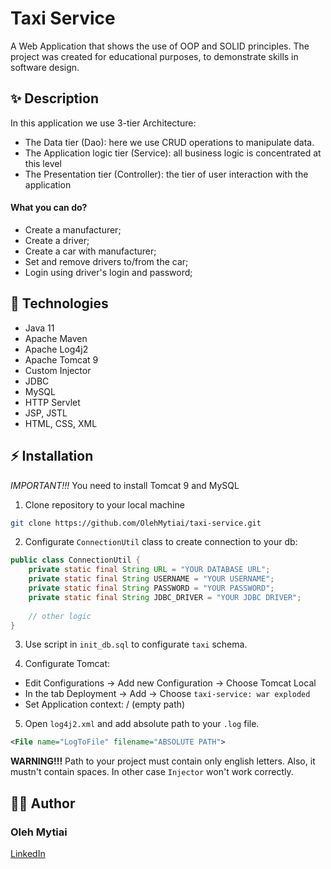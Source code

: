 # Taxi Service

A Web Application that shows the use of OOP and SOLID principles. The project was created for educational purposes, to demonstrate skills in software design.

## ✨ Description

In this application we use 3-tier Architecture:
* The Data tier (Dao): here we use CRUD operations to manipulate data.
* The Application logic tier (Service): all business logic is concentrated at this level
* The Presentation tier (Controller): the tier of user interaction with the application

#### What you can do?
* Create a manufacturer;
* Create a driver;
* Create a car with manufacturer;
* Set and remove drivers to/from the car;
* Login using driver's login and password;

## 🧬 Technologies
* Java 11
* Apache Maven
* Apache Log4j2
* Apache Tomcat 9
* Custom Injector
* JDBC
* MySQL
* HTTP Servlet
* JSP, JSTL
* HTML, CSS, XML

## ⚡️ Installation
*IMPORTANT!!!* You need to install Tomcat 9 and MySQL

1. Clone repository to your local machine

```bash
git clone https://github.com/OlehMytiai/taxi-service.git
```

2. Configurate `ConnectionUtil` class to create connection to your db:
```java
public class ConnectionUtil {
    private static final String URL = "YOUR DATABASE URL";
    private static final String USERNAME = "YOUR USERNAME";
    private static final String PASSWORD = "YOUR PASSWORD";
    private static final String JDBC_DRIVER = "YOUR JDBC DRIVER";
    
    // other logic
}
```

3. Use script in `init_db.sql` to configurate `taxi` schema.

4. Configurate Tomcat:
* Edit Configurations -> Add new Configuration -> Choose Tomcat Local
* In the tab Deployment -> Add -> Choose `taxi-service: war exploded`
* Set Application context: / (empty path)

5. Open `log4j2.xml` and add absolute path to your `.log` file.
```xml
<File name="LogToFile" filename="ABSOLUTE PATH">
```
**WARNING!!!** Path to your project must contain only english letters. 
Also, it mustn't contain spaces. In other case `Injector` won't work correctly.

## 👨‍💻 Author
### Oleh Mytiai
[LinkedIn](https://www.linkedin.com/in/mytiaiov)
